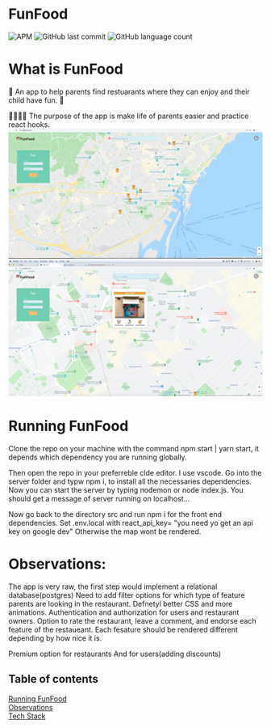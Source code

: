 # FunFood
![APM](https://img.shields.io/apm/l/react?style=plastic)
![GitHub last commit](https://img.shields.io/github/last-commit/rikiDalvarez/funfood?logo=github&style=plastic)
![GitHub language count](https://img.shields.io/github/languages/count/rikidalvarez/funfood)

# What is FunFood
🐯 An app to help parents find restuarants where they can enjoy and their child have fun. 🐯

👨‍👩‍👧‍👦 The purpose of the app is make life of parents easier and practice react hooks.
![](funfood/public/Overall_look.png)
![](funfood/public/ChoosingRestaurant.png)

# Running FunFood
Clone the repo on your machine with the command npm start | yarn start, it depends which dependency you are running globally.

Then open the repo in your preferreble clde editor. I use vscode.
Go into the server folder and typw npm i, to install all the necessaries dependencies.
Now you can start the server by typing nodemon or node index.js.
You should get a message of server running on localhost...

Now go back to the directory src and run npm i for the front end dependencies.
Set .env.local with react_api_key= "you need yo get an api key on google dev"
Otherwise the map wont be rendered.

# Observations:
The app is very raw, the first step would implement a relational database(postgres)
Need to add filter options for which type of feature parents are looking in the restaurant.
Defnetyl better CSS and more animations.
Authentication and authorization for users and restaurant owners.
Option to rate the restaurant, leave a comment, and endorse each feature of the restaueant.
Each fesature should be rendered different depending by how nice it is.

Premium option for restaurants
And for users(adding discounts)

## Table of contents

[Running FunFood](#running-funfood)  
[Observations](#observations)  
[Tech Stack](#tech-stack)  
